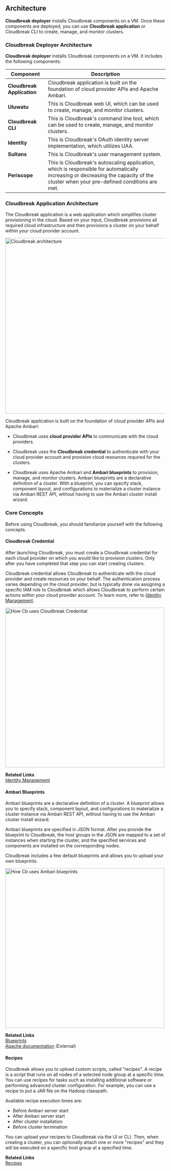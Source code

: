 ## Architecture  

**Cloudbreak deployer** installs Cloudbreak components on a VM. Once these components are deployed, you can use **Cloudbreak application** or Cloudbreak CLI to create, manage, and monitor clusters. 

### Cloudbreak Deployer Architecture

**Cloudbreak deployer** installs Cloudbreak components on a VM. It includes the following components:

| Component | Description |
|---|---|
| **Cloudbreak Application** | Cloudbreak application is built on the foundation of cloud provider APIs and Apache Ambari. | 
| **Uluwatu** | This is Cloudbreak web UI, which can be used to create, manage, and monitor clusters. |
| **Cloudbreak CLI** | This is Cloudbreak's command line tool, which can be used to create, manage, and monitor clusters. | 
| **Identity** | This is Cloudbreak's OAuth identity server implementation, which utilizes UAA. |
| **Sultans** | This is Cloudbreak's user management system. | 
| **Periscope** | This is Cloudbreak's autoscaling application, which is responsible for automatically increasing or decreasing the capacity of the cluster when your pre-defined conditions are met. |
 

### Cloudbreak Application Architecture 

The Cloudbreak application is a web application which simplifies cluster provisioning in the cloud. Based on your input, Cloudbreak provisions all required cloud infrastructure and then provisions a cluster on your behalf within your cloud provider account.   

<a href="../images/arch.png" target="_blank" title="click to enlarge"><img src="../images/arch.png" width="550" title="Cloudbreak architecture"></a> 

Cloudbreak application is built on the foundation of cloud provider APIs and Apache Ambari:
    
* Cloudbreak uses **cloud provider APIs** to communicate with the cloud providers. 

* Cloudbreak uses the **Cloudbreak credential** to authenticate with your cloud provider account and provision cloud resources required for the clusters. 
    
* Cloudbreak uses Apache Ambari and **Ambari blueprints** to provision, manage, and monitor clusters. Ambari blueprints are a declarative definition of a cluster. With a blueprint, you can specify stack, component layout, and configurations to materialize a cluster instance via Ambari REST API, without having to use the Ambari cluster install wizard.     
  
  
### Core Concepts  

Before using Cloudbreak, you should familiarize yourself with the following concepts.     


#### Cloudbreak Credential

After launching Cloudbreak, you must create a Cloudbreak credential for each cloud provider on which you would like to provision clusters. Only after you have completed that step you can start creating clusters. 

Cloudbreak credential allows Cloudbreak to authenticate with the cloud provider and create resources on your behalf. The authentication process varies depending on the cloud provider, but is typically done via assigning a specific IAM role to Cloudbreak which allows Cloudbreak to perform certain actions within your cloud provider account. To learn more, refer to [Identity Management](security.md#identity-management).  


<a href="../images/arch-cred.png" target="_blank" title="click to enlarge"><img src="../images/arch-cred.png" width="500" title="How Cb uses Cloudbreak Credential"></a> 

**Related Links**  
[Identity Management](security.md#identity-management)  


#### Ambari Blueprints

Ambari blueprints are a declarative definition of a cluster. A blueprint allows you to specify stack, component layout, and configurations to materialize a cluster instance via Ambari REST API, without having to use the Ambari cluster install wizard.  

Ambari blueprints are specified in JSON format. After you provide the blueprint to Cloudbreak, the host groups in the JSON are mapped to a set of instances when starting the cluster, and the specified services and components are installed on the corresponding nodes.

Cloudbreak includes a few default blueprints and allows you to upload your own blueprints.

<a href="../images/arch-blue.png" target="_blank" title="click to enlarge"><img src="../images/arch-blue.png" width="500" title="How Cb uses Ambari blueprints"></a> 

**Related Links**  
[Blueprints](security.md#identity-management)  
[Apache documentation](https://cwiki.apache.org/confluence/display/AMBARI/Blueprints) (External)  


#### Recipes 

Cloudbreak allows you to upload custom scripts, called "recipes". A recipe is a script that runs on all nodes of a selected node group at a specific time. You can use recipes for tasks such as installing additional software or performing advanced cluster configuration. For example, you can use a recipe to put a JAR file on the Hadoop classpath.

Available recipe execution times are:  

* Before Ambari server start    
* After Ambari server start    
* After cluster installation    
* Before cluster termination   

You can upload your recipes to Cloudbreak via the UI or CLI. Then, when creating a cluster, you can optionally attach one or more "recipes" and they will be executed on a specific host group at a specified time. 

**Related Links**  
[Recipes](recipes.md) 

   
